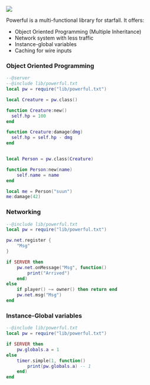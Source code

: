 ![](http://i.imgur.com/LsfPxQv.png)

Powerful is a multi-functional library for starfall. It offers:
- Object Oriented Programming (Multiple Inheritance)
- Network system with less traffic
- Instance-global variables
- Caching for wire inputs



### Object Oriented Programming
```lua
--@server
--@include lib/powerful.txt
local pw = require("lib/powerful.txt")

local Creature = pw.class()

function Creature:new()
  self.hp = 100
end

function Creature:damage(dmg)
  self.hp = self.hp - dmg
end


local Person = pw.class(Creature)

function Person:new(name)
    self.name = name
end

local me = Person("suun")
me:damage(42)
```

### Networking
```lua
--@include lib/powerful.txt
local pw = require("lib/powerful.txt")

pw.net.register {
	"Msg"
}

if SERVER then
	pw.net.onMessage("Msg", function()
		print("Arrived")
	end)
else
	if player() ~= owner() then return end
	pw.net.msg("Msg")
end
```

### Instance-Global variables
```lua
--@include lib/powerful.txt
local pw = require("lib/powerful.txt")

if SERVER then
	pw.globals.a = 1
else
	timer.simple(1, function()
		print(pw.globals.a) -- 1
	end)
end
```
